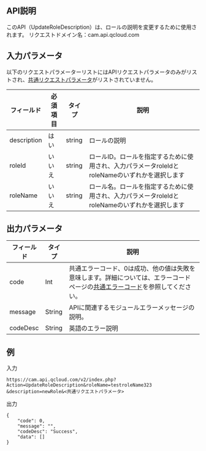 ## API説明
このAPI（UpdateRoleDescription）は、ロールの説明を変更するために使用されます。
リクエストドメイン名：cam.api.qcloud.com

## 入力パラメータ
以下のリクエストパラメーターリストにはAPIリクエストパラメータのみがリストされ、[共通リクエストパラメータ](https://cloud.tencent.com/document/api/213/6976)がリストされていません。

|フィールド|必須項目|タイプ|説明|
| ------------ | ------------ | ------------ | ------------ |
|description|はい|string|ロールの説明|
|roleId|いいえ|string|ロールID。ロールを指定するために使用され、入力パラメータroleIdとroleNameのいずれかを選択します|
|roleName|いいえ|string|ロール名。ロールを指定するために使用され、入力パラメータroleIdとroleNameのいずれかを選択します|

## 出力パラメータ
 
| フィールド  | タイプ  | 説明  |
| ------------ | ------------ | ------------ |
| code | Int | 共通エラーコード、0は成功、他の値は失敗を意味します。詳細については、エラーコードページの<a href='https://cloud.tencent.com/doc/api/372/%E9%94%99%E8%AF%AF%E7%A0%81#1.E3.80.81.E5.85.AC.E5.85.B1.E9.94.99.E8.AF.AF.E7.A0.81' title='公共错误码'>共通エラーコード</a>を参照してください。|
| message | String | APIに関連するモジュールエラーメッセージの説明。|
| codeDesc | String | 英語のエラー説明 |

## 例 
入力
```
https://cam.api.qcloud.com/v2/index.php?Action=UpdateRoleDescription&roleName=testroleName323
&description=newRole&<共通リクエストパラメータ>
```

出力
```
{
    "code": 0,
    "message": "",
    "codeDesc": "Success",
    "data": []
}

````

